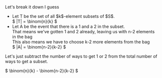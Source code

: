 Let's break it down I guess

<ul>
    <li> Let T be the set of all $k$-element subsets of $S$. <br/> 
    $ |T| = \binom{n}{k} $
    <li> Let A be the event that there is a 1 and a 2 in the subset. <br/> 
    That means we've gotten 1 and 2 already, leaving us with n-2 elements in the bag <br/> 
    This also means we have to choose k-2 more elements from the bag <br/> 
    $ |A| = \binom{n-2}{k-2} $
</ul>

Let's just subtract the number of ways to get 1 or 2 from the total number of ways to get a subset.

$ \binom{n}{k} - \binom{n-2}{k-2} $
